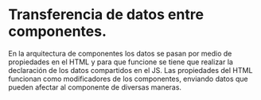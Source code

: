 # Transferencia de datos entre componentes.

En la arquitectura de componentes los datos se pasan por medio de propiedades en el HTML y para que funcione se tiene que realizar la declaración de los datos compartidos en el JS.
Las propiedades del HTML funcionan como modificadores de los componentes, enviando datos que pueden afectar al componente de diversas maneras.
